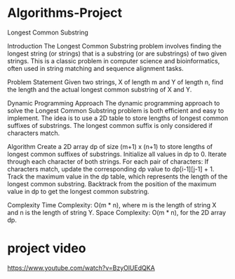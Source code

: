 # Algorithms-Project
Longest Common Substring

Introduction
The Longest Common Substring problem involves finding the longest string (or strings) that is a substring (or are substrings) of two given strings. This is a classic problem in computer science and bioinformatics, often used in string matching and sequence alignment tasks.

Problem Statement
Given two strings, X of length m and Y of length n, find the length and the actual longest common substring of X and Y.

Dynamic Programming Approach
The dynamic programming approach to solve the Longest Common Substring problem is both efficient and easy to implement. The idea is to use a 2D table to store lengths of longest common suffixes of substrings. The longest common suffix is only considered if characters match.

Algorithm
Create a 2D array dp of size (m+1) x (n+1) to store lengths of longest common suffixes of substrings.
Initialize all values in dp to 0.
Iterate through each character of both strings. For each pair of characters:
If characters match, update the corresponding dp value to dp[i-1][j-1] + 1.
Track the maximum value in the dp table, which represents the length of the longest common substring.
Backtrack from the position of the maximum value in dp to get the longest common substring.

Complexity
Time Complexity: O(m * n), where m is the length of string X and n is the length of string Y.
Space Complexity: O(m * n), for the 2D array dp.

# project video #
https://www.youtube.com/watch?v=BzyOlUEdQKA
